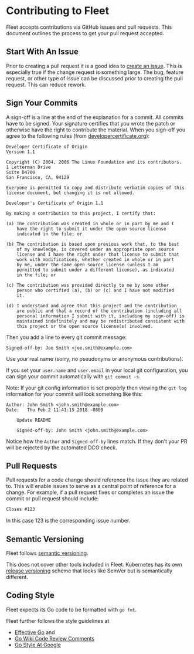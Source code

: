# Contributing to Fleet

Fleet accepts contributions via GitHub issues and pull requests.
This document outlines the process to get your pull request accepted.

## Start With An Issue

Prior to creating a pull request it is a good idea to [create an issue].
This is especially true if the change request is something large.
The bug, feature request, or other type of issue can be discussed prior to
creating the pull request. This can reduce rework.

[Create an issue]: https://github.com/rancher/fleet/issues/new

## Sign Your Commits

A sign-off is a line at the end of the explanation for a commit.
All commits have to be signed. Your signature certifies that you wrote the patch
or otherwise have the right to contribute the material. When you sign-off you
agree to the following rules
(from [developercertificate.org](https://developercertificate.org/)):

```
Developer Certificate of Origin
Version 1.1

Copyright (C) 2004, 2006 The Linux Foundation and its contributors.
1 Letterman Drive
Suite D4700
San Francisco, CA, 94129

Everyone is permitted to copy and distribute verbatim copies of this
license document, but changing it is not allowed.

Developer's Certificate of Origin 1.1

By making a contribution to this project, I certify that:

(a) The contribution was created in whole or in part by me and I
    have the right to submit it under the open source license
    indicated in the file; or

(b) The contribution is based upon previous work that, to the best
    of my knowledge, is covered under an appropriate open source
    license and I have the right under that license to submit that
    work with modifications, whether created in whole or in part
    by me, under the same open source license (unless I am
    permitted to submit under a different license), as indicated
    in the file; or

(c) The contribution was provided directly to me by some other
    person who certified (a), (b) or (c) and I have not modified
    it.

(d) I understand and agree that this project and the contribution
    are public and that a record of the contribution (including all
    personal information I submit with it, including my sign-off) is
    maintained indefinitely and may be redistributed consistent with
    this project or the open source license(s) involved.
```

Then you add a line to every git commit message:

    Signed-off-by: Joe Smith <joe.smith@example.com>

Use your real name (sorry, no pseudonyms or anonymous contributions).

If you set your `user.name` and `user.email` in your local git configuration, you can sign your
commit automatically with `git commit -s`.

Note: If your git config information is set properly then viewing the `git log`
information for your commit will look something like this:

```
Author: John Smith <john.smith@example.com>
Date:   Thu Feb 2 11:41:15 2018 -0800

    Update README

    Signed-off-by: John Smith <john.smith@example.com>
```

Notice how the `Author` and `Signed-off-by` lines match. If they don't your PR will
be rejected by the automated DCO check.

## Pull Requests

Pull requests for a code change should reference the issue they are related to.
This will enable issues to serve as a central point of reference for a change.
For example, if a pull request fixes or completes an issue the commit or
pull request should include:

```md
Closes #123
```

In this case 123 is the corresponding issue number.

## Semantic Versioning

Fleet follows [semantic versioning](https://semver.org/).

This does not cover other tools included in Fleet.
Kubernetes has its own [release versioning](https://github.com/kubernetes/community/blob/master/contributors/design-proposals/release/versioning.md#kubernetes-release-versioning)
scheme that looks like SemVer but is semantically different.

## Coding Style

Fleet expects its Go code to be formatted with `go fmt`.

Fleet further follows the style guidelines at

  - [Effective Go](https://go.dev/doc/effective_go) and
  - [Go Wiki Code Review Comments](https://github.com/golang/go/wiki/CodeReviewComments)
  - [Go Style At Google](https://google.github.io/styleguide/go/guide)
